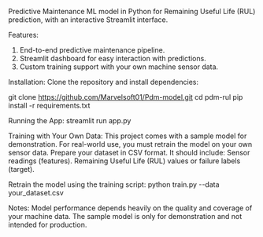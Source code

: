 Predictive Maintenance ML model in Python for Remaining Useful Life (RUL) prediction, with an interactive Streamlit interface.

Features:
1. End-to-end predictive maintenance pipeline.
2. Streamlit dashboard for easy interaction with predictions.
3. Custom training support with your own machine sensor data.


Installation:
Clone the repository and install dependencies:


git clone https://github.com/Marvelsoft01/Pdm-model.git
cd pdm-rul
pip install -r requirements.txt



Running the App:
streamlit run app.py




Training with Your Own Data:
This project comes with a sample model for demonstration. For real-world use, you must retrain the model on your own sensor data.
Prepare your dataset in CSV format. It should include:
Sensor readings (features).
Remaining Useful Life (RUL) values or failure labels (target).



Retrain the model using the training script:
python train.py --data your_dataset.csv


          
Notes:
Model performance depends heavily on the quality and coverage of your machine data.
The sample model is only for demonstration and not intended for production.
